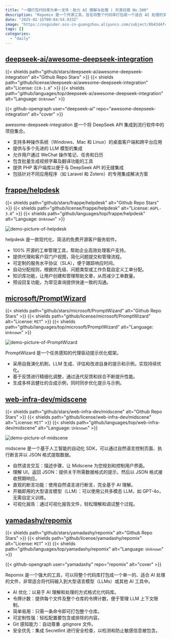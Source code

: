 ```yaml
---
title: "一键打包代码库为单一文件：助力 AI 理解与处理 | 开源日报 No.500"
description: "Repomix 是一个开源工具，旨在将整个代码库打包成一个适合 AI 处理的文件，便于输入到大型语言模型 (LLMs) 或其他 AI 工具中。其核心功能包括 AI 优化的代码格式化、令牌计数、简单的打包命令、强大的可定制性、对 .gitignore 文件的自动尊重，以及集成的安全检查功能，确保不包含敏感信息。"
date: "2025-02-15T09:04:54.933Z"
image: "https://osguider.oss-cn-guangzhou.aliyuncs.com/subject/8b43d4f4822dfee46ed74e9cea6cdf67.png"
tags: []
categories:
  - "daily"
---
```


## [deepseek-ai/awesome-deepseek-integration](https://github.com/deepseek-ai/awesome-deepseek-integration)

{{< shields path="github/stars/deepseek-ai/awesome-deepseek-integration" alt="Github Repo Stars" >}} {{< shields path="github/license/deepseek-ai/awesome-deepseek-integration" alt="License: `CC0-1.0`" >}} {{< shields path="github/languages/top/deepseek-ai/awesome-deepseek-integration" alt="Language: `Unknown`" >}}

{{< github-opengraph user="deepseek-ai" repo="awesome-deepseek-integration" alt="cover" >}}

awesome-deepseek-integration 是一个将 DeepSeek API 集成到流行软件中的项目集合。

- 支持多种操作系统（Windows、Mac 和 Linux）的桌面客户端和跨平台应用
- 提供与多个先进的 LLM 模型的集成
- 允许用户通过 WeChat 操作笔记、任务和日历
- 包含批量生成视频字幕及翻译功能的工具
- 提供 PHP 客户端库以便于与 DeepSeek API 的无缝集成
- 包括针对不同应用程序（如 Laravel 和 Zotero）的专用集成解决方案
  
## [frappe/helpdesk](https://github.com/frappe/helpdesk)

{{< shields path="github/stars/frappe/helpdesk" alt="Github Repo Stars" >}} {{< shields path="github/license/frappe/helpdesk" alt="License: `AGPL-3.0`" >}} {{< shields path="github/languages/top/frappe/helpdesk" alt="Language: `Unknown`" >}}

![demo-picture-of-helpdesk](https://static.osguider.com/subject/github/frappe/helpdesk/8b80b322f9586a417ff3d8b73d134ae4.png)

helpdesk 是一款现代化、简洁的免费开源客户服务软件。

- 100% 开源的工单管理工具，帮助企业高效处理客户支持。
- 提供代理和客户双门户视图，简化问题提交和管理流程。
- 可定制的服务水平协议（SLA），便于跟踪响应时间。
- 自动分配规则，根据优先级、问题类型或工作负载自定义工单分配。
- 知识库功能，让用户创建和管理帮助文章，从而减少工单数量。
- 预设回复功能，为常见查询提供快速一致的沟通。
  
## [microsoft/PromptWizard](https://github.com/microsoft/PromptWizard)

{{< shields path="github/stars/microsoft/PromptWizard" alt="Github Repo Stars" >}} {{< shields path="github/license/microsoft/PromptWizard" alt="License: `MIT`" >}} {{< shields path="github/languages/top/microsoft/PromptWizard" alt="Language: `Unknown`" >}}

![demo-picture-of-PromptWizard](https://static.osguider.com/subject/github/microsoft/PromptWizard/fb38fbb9bc72cd4bf99d6ab2099c2c1c.png)

PromptWizard 是一个任务感知的代理驱动提示优化框架。

- 采用自我演化机制，LLM 生成、评估和改进自身的提示和示例，实现持续优化。
- 基于反馈进行精细化调整，通过迭代反馈和综合不断提升性能。
- 生成多样且健壮的合成示例，同时同步优化提示与示例。
  
## [web-infra-dev/midscene](https://github.com/web-infra-dev/midscene)

{{< shields path="github/stars/web-infra-dev/midscene" alt="Github Repo Stars" >}} {{< shields path="github/license/web-infra-dev/midscene" alt="License: `MIT`" >}} {{< shields path="github/languages/top/web-infra-dev/midscene" alt="Language: `Unknown`" >}}

![demo-picture-of-midscene](https://static.osguider.com/subject/github/web-infra-dev/midscene/00e2e05cecd7fc38cf34471cb0d753a0.png)

midscene 是一个基于人工智能的自动化 SDK，可以通过自然语言控制页面、执行断言并以 JSON 格式提取数据。

- 自然语言交互：描述步骤，让 Midscene 为您规划和控制用户界面。
- 理解 UI，返回 JSON：提供关于所需数据格式的提示，然后以 JSON 格式接收预期响应。
- 直观的断言功能：使用自然语言进行断言，完全基于 AI 理解。
- 开箱即用的大型语言模型（LLM）：可以使用公共多模态 LLM，如 GPT-4o，无需自定义训练。
- 可视化报告：通过可视化报告文件，轻松理解和调试整个过程。
  
## [yamadashy/repomix](https://github.com/yamadashy/repomix)

{{< shields path="github/stars/yamadashy/repomix" alt="Github Repo Stars" >}} {{< shields path="github/license/yamadashy/repomix" alt="License: `MIT`" >}} {{< shields path="github/languages/top/yamadashy/repomix" alt="Language: `Unknown`" >}}

{{< github-opengraph user="yamadashy" repo="repomix" alt="cover" >}}

Repomix 是一个强大的工具，可以将整个代码库打包成一个单一的、适合 AI 处理的文件，非常适合将代码输入到大型语言模型（LLMs）或其他 AI 工具中。

- AI 优化：以易于 AI 理解和处理的方式格式化代码库。
- 令牌计数：提供每个文件及整个仓库的令牌计数，便于管理 LLM 上下文限制。
- 简单易用：只需一条命令即可打包整个仓库。
- 可定制性强：轻松配置要包含或排除的内容。
- Git 感知能力：自动尊重 .gitignore 文件。
- 安全优先：集成 Secretlint 进行安全检查，以检测和防止敏感信息被包含。
  
